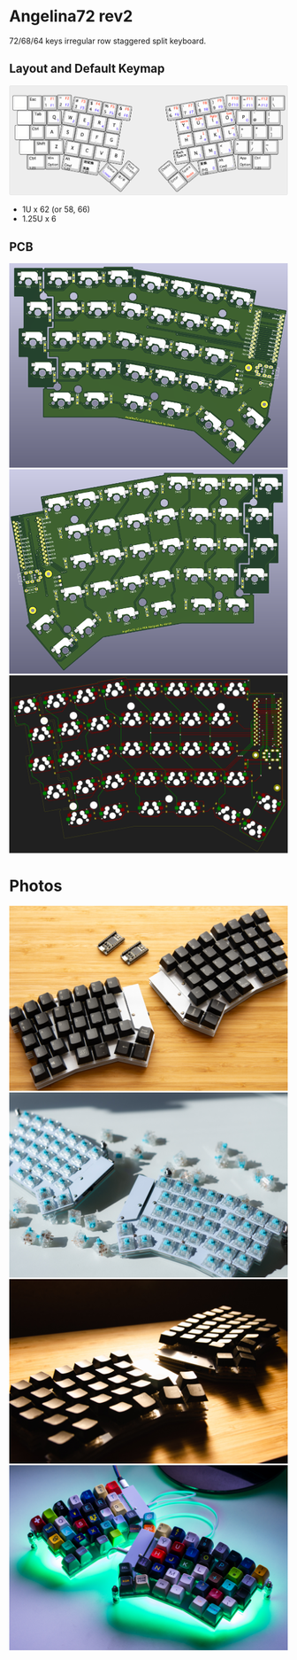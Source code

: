 # Angelina72 rev2

72/68/64 keys irregular row staggered split keyboard.

## Layout and Default Keymap

![keymap](/_image/keymap.png)

- 1U x 62 (or 58, 66)
- 1.25U x 6

## PCB

![pcb_front](/_image/pcb_front.png)
![pcb_back](/_image/pcb_back.png)
![wiring](/_image/wiring.svg)

# Photos

![image_01](/_image/image_01.jpg)
![image_02](/_image/image_02.jpg)
![image_03](/_image/image_03.jpg)
![image_04](/_image/image_04.jpg)